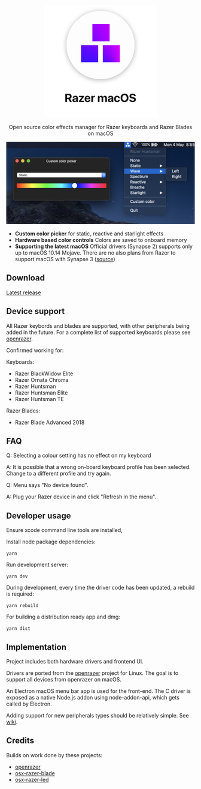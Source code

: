 
<p align="center">
  <img src="resources/hero.png" alt="keyboard demo pic" />
  <p align="center">Open source color effects manager for Razer keyboards and Razer Blades on macOS</p>
</p>

<p align="center">
  <img src="screenshots/dark.png">
</p>


* __Custom color picker__ for static, reactive and starlight effects
* __Hardware based color controls__ Colors are saved to onboard memory
* __Supporting the latest macOS__ Official drivers (Synapse 2) supports only up to macOS 10.14 Mojave. There are no also plans from Razer to support macOS with Synapse 3 ([source](https://support.razer.com/articles/1543762911))

## Download
[Latest release](https://github.com/1kc/razer-macos/releases)

## Device support

All Razer keybords and blades are supported, with other peripherals being added in the future.
For a complete list of supported keyboards please see [openrazer](https://openrazer.github.io).

Confirmed working for:

Keyboards:

* Razer BlackWidow Elite
* Razer Ornata Chroma
* Razer Huntsman
* Razer Huntsman Elite
* Razer Huntsman TE

Razer Blades:

* Razer Blade Advanced 2018

## FAQ

Q: Selecting a colour setting has no effect on my keyboard

A: It is possible that a wrong on-board keyboard profile has been selected. Change to a different profile and try again.

Q: Menu says "No device found".

A: Plug your Razer device in and click "Refresh in the menu".

## Developer usage

Ensure xcode command line tools are installed,

Install node package dependencies:

    yarn

Run development server:

    yarn dev

During development, every time the driver code has been updated, a rebuild is required:

    yarn rebuild

For building a distribution ready app and dmg:

    yarn dist


## Implementation

Project includes both hardware drivers and frontend UI.

Drivers are ported from the [openrazer](https://github.com/openrazer/openrazer) project for Linux.
The goal is to support all devices from openrazer on macOS.

An Electron macOS menu bar app is used for the front-end. 
The C driver is exposed as a native Node.js addon using node-addon-api, which gets called by Electron.

Adding support for new peripherals types should be relatively simple. See [wiki](https://github.com/1kc/razer-macos/wiki).

## Credits

Builds on work done by these projects:

* [openrazer](https://github.com/openrazer/openrazer)
* [osx-razer-blade](https://github.com/kprinssu/osx-razer-blade)
* [osx-razer-led](https://github.com/dylanparker/osx-razer-led)
